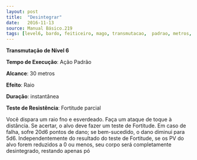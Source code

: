 ```yaml
---
layout: post
title:  "Desintegrar"
date:   2016-11-13
source: Manual Básico.219
tags: [level6, bardo, feiticeiro, mago, transmutacao,  padrao, metros, raio, instantanea, fortitude, parcial]
---
```


**Transmutação de Nível 6**

**Tempo de Execução**: Ação Padrão

**Alcance**: 30 metros

**Efeito**: Raio

**Duração**: instantânea

**Teste de Resistência**: Fortitude parcial

Você dispara um raio fno e esverdeado. Faça um ataque de toque à distância.
Se acertar, o alvo deve fazer um teste de Fortitude. 
Em caso de falha, sofre 20d6 pontos de dano; se bem-sucedido, o dano diminui para 5d6.
Independentemente do resultado do teste de Fortitude, se os PV do alvo forem reduzidos a 0 ou menos, seu corpo será completamente desintegrado, restando apenas pó